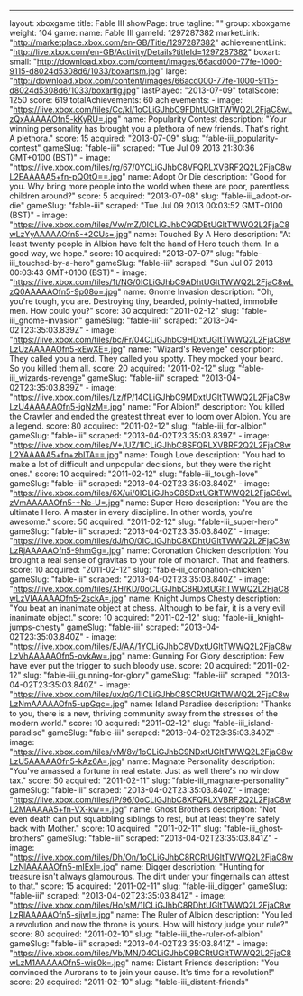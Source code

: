---
layout: xboxgame
title: Fable III
showPage: true
tagline: ""
group: xboxgame
weight: 104
game: 
  name: Fable III
  gameId: 1297287382
  marketLink: "http://marketplace.xbox.com/en-GB/Title/1297287382"
  achievementLink: "http://live.xbox.com/en-GB/Activity/Details?titleId=1297287382"
  boxart: 
    small: "http://download.xbox.com/content/images/66acd000-77fe-1000-9115-d8024d5308d6/1033/boxartsm.jpg"
    large: "http://download.xbox.com/content/images/66acd000-77fe-1000-9115-d8024d5308d6/1033/boxartlg.jpg"
  lastPlayed: "2013-07-09"
  totalScore: 1250
  score: 619
  totalAchievements: 60
  achievements: 
    - image: "https://live.xbox.com/tiles/Cc/kl/1oCLiGJhbC9FDhtUGltTWWQ2L2FjaC8wLzQxAAAAAOfn5-kKyRU=.jpg"
      name: Popularity Contest
      description: "Your winning personality has brought you a plethora of new friends. That&apos;s right. A plethora."
      score: 15
      acquired: "2013-07-09"
      slug: "fable-iii_popularity-contest"
      gameSlug: "fable-iii"
      scraped: "Tue Jul 09 2013 21:30:36 GMT+0100 (BST)"
    - image: "https://live.xbox.com/tiles/rg/67/0YCLiGJhbC8VFQRLXVBRF2Q2L2FjaC8wL2EAAAAA5+fn-pQOtQ==.jpg"
      name: Adopt Or Die
      description: "Good for you. Why bring more people into the world when there are poor, parentless children around?"
      score: 5
      acquired: "2013-07-08"
      slug: "fable-iii_adopt-or-die"
      gameSlug: "fable-iii"
      scraped: "Tue Jul 09 2013 00:03:52 GMT+0100 (BST)"
    - image: "https://live.xbox.com/tiles/Vw/mZ/0ICLiGJhbC9GDBtUGltTWWQ2L2FjaC8wLzYyAAAAAOfn5-+2CUs=.jpg"
      name: Touched By A Hero
      description: "At least twenty people in Albion have felt the hand of Hero touch them. In a good way, we hope."
      score: 10
      acquired: "2013-07-07"
      slug: "fable-iii_touched-by-a-hero"
      gameSlug: "fable-iii"
      scraped: "Sun Jul 07 2013 00:03:43 GMT+0100 (BST)"
    - image: "https://live.xbox.com/tiles/1t/NG/0ICLiGJhbC9ADhtUGltTWWQ2L2FjaC8wLzQ0AAAAAOfn5-9p08o=.jpg"
      name: Gnome Invasion
      description: "Oh, you&apos;re tough, you are. Destroying tiny, bearded, pointy-hatted, immobile men. How could you?"
      score: 30
      acquired: "2011-02-12"
      slug: "fable-iii_gnome-invasion"
      gameSlug: "fable-iii"
      scraped: "2013-04-02T23:35:03.839Z"
    - image: "https://live.xbox.com/tiles/bc/Fr/04CLiGJhbC9HDxtUGltTWWQ2L2FjaC8wLzUzAAAAAOfn5-xEwXE=.jpg"
      name: "Wizard&apos;s Revenge"
      description: They called you a nerd. They called you spotty. They mocked your beard. So you killed them all.
      score: 20
      acquired: "2011-02-12"
      slug: "fable-iii_wizards-revenge"
      gameSlug: "fable-iii"
      scraped: "2013-04-02T23:35:03.839Z"
    - image: "https://live.xbox.com/tiles/Lz/fP/14CLiGJhbC9MDxtUGltTWWQ2L2FjaC8wLzU4AAAAAOfn5-jgNzM=.jpg"
      name: "For Albion!"
      description: You killed the Crawler and ended the greatest threat ever to loom over Albion. You are a legend.
      score: 80
      acquired: "2011-02-12"
      slug: "fable-iii_for-albion"
      gameSlug: "fable-iii"
      scraped: "2013-04-02T23:35:03.839Z"
    - image: "https://live.xbox.com/tiles/V+/UZ/1ICLiGJhbC8SFQRLXVBRF2Q2L2FjaC8wL2YAAAAA5+fn+zblTA==.jpg"
      name: Tough Love
      description: "You had to make a lot of difficult and unpopular decisions, but they were the right ones."
      score: 10
      acquired: "2011-02-12"
      slug: "fable-iii_tough-love"
      gameSlug: "fable-iii"
      scraped: "2013-04-02T23:35:03.840Z"
    - image: "https://live.xbox.com/tiles/6X/ui/0ICLiGJhbC8SDxtUGltTWWQ2L2FjaC8wLzVmAAAAAOfn5-+Ne-U=.jpg"
      name: Super Hero
      description: "You are the ultimate Hero. A master in every discipline. In other words, you&apos;re awesome."
      score: 50
      acquired: "2011-02-12"
      slug: "fable-iii_super-hero"
      gameSlug: "fable-iii"
      scraped: "2013-04-02T23:35:03.840Z"
    - image: "https://live.xbox.com/tiles/dJ/hO/0ICLiGJhbC8XDhtUGltTWWQ2L2FjaC8wLzRjAAAAAOfn5-9hmGg=.jpg"
      name: Coronation Chicken
      description: You brought a real sense of gravitas to your role of monarch. That and feathers.
      score: 10
      acquired: "2011-02-12"
      slug: "fable-iii_coronation-chicken"
      gameSlug: "fable-iii"
      scraped: "2013-04-02T23:35:03.840Z"
    - image: "https://live.xbox.com/tiles/XH/KD/0oCLiGJhbC8RDxtUGltTWWQ2L2FjaC8wLzVlAAAAAOfn5-2sckA=.jpg"
      name: Knight Jumps Chesty
      description: "You beat an inanimate object at chess. Although to be fair, it is a very evil inanimate object."
      score: 10
      acquired: "2011-02-12"
      slug: "fable-iii_knight-jumps-chesty"
      gameSlug: "fable-iii"
      scraped: "2013-04-02T23:35:03.840Z"
    - image: "https://live.xbox.com/tiles/EJ/AA/1YCLiGJhbC8VDxtUGltTWWQ2L2FjaC8wLzVhAAAAAOfn5-ovkAw=.jpg"
      name: Gunning For Glory
      description: Few have ever put the trigger to such bloody use.
      score: 20
      acquired: "2011-02-12"
      slug: "fable-iii_gunning-for-glory"
      gameSlug: "fable-iii"
      scraped: "2013-04-02T23:35:03.840Z"
    - image: "https://live.xbox.com/tiles/ux/qG/1ICLiGJhbC8SCRtUGltTWWQ2L2FjaC8wLzNmAAAAAOfn5-upGqc=.jpg"
      name: Island Paradise
      description: "Thanks to you, there is a new, thriving community away from the stresses of the modern world."
      score: 10
      acquired: "2011-02-12"
      slug: "fable-iii_island-paradise"
      gameSlug: "fable-iii"
      scraped: "2013-04-02T23:35:03.840Z"
    - image: "https://live.xbox.com/tiles/vM/8v/1oCLiGJhbC9NDxtUGltTWWQ2L2FjaC8wLzU5AAAAAOfn5-kAz6A=.jpg"
      name: Magnate Personality
      description: "You&apos;ve amassed a fortune in real estate. Just as well there&apos;s no window tax."
      score: 50
      acquired: "2011-02-11"
      slug: "fable-iii_magnate-personality"
      gameSlug: "fable-iii"
      scraped: "2013-04-02T23:35:03.840Z"
    - image: "https://live.xbox.com/tiles/iP/96/0oCLiGJhbC8XFQRLXVBRF2Q2L2FjaC8wL2MAAAAA5+fn-VX-kw==.jpg"
      name: Ghost Brothers
      description: "Not even death can put squabbling siblings to rest, but at least they&apos;re safely back with Mother."
      score: 10
      acquired: "2011-02-11"
      slug: "fable-iii_ghost-brothers"
      gameSlug: "fable-iii"
      scraped: "2013-04-02T23:35:03.841Z"
    - image: "https://live.xbox.com/tiles/Dh/On/1oCLiGJhbC8RCRtUGltTWWQ2L2FjaC8wLzNlAAAAAOfn5-mIExI=.jpg"
      name: Digger
      description: "Hunting for treasure isn&apos;t always glamourous. The dirt under your fingernails can attest to that."
      score: 15
      acquired: "2011-02-11"
      slug: "fable-iii_digger"
      gameSlug: "fable-iii"
      scraped: "2013-04-02T23:35:03.841Z"
    - image: "https://live.xbox.com/tiles/Ho/sM/1ICLiGJhbC8RDhtUGltTWWQ2L2FjaC8wLzRlAAAAAOfn5-sjiwI=.jpg"
      name: The Ruler of Albion
      description: "You led a revolution and now the throne is yours. How will history judge your rule?"
      score: 80
      acquired: "2011-02-10"
      slug: "fable-iii_the-ruler-of-albion"
      gameSlug: "fable-iii"
      scraped: "2013-04-02T23:35:03.841Z"
    - image: "https://live.xbox.com/tiles/Vb/MN/04CLiGJhbC9BCRtUGltTWWQ2L2FjaC8wLzM1AAAAAOfn5-wis0k=.jpg"
      name: Distant Friends
      description: "You convinced the Aurorans to to join your cause. It&apos;s time for a revolution!"
      score: 20
      acquired: "2011-02-10"
      slug: "fable-iii_distant-friends"
      
